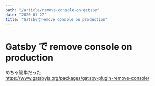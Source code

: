 ```yaml
---
path: "/article/remove-console-on-gatsby"
date: "2020-01-27"
title: "Gatsbyでremove console on production"
---
```


# Gatsby で remove console on production

めちゃ簡単だった  
https://www.gatsbyjs.org/packages/gatsby-plugin-remove-console/
